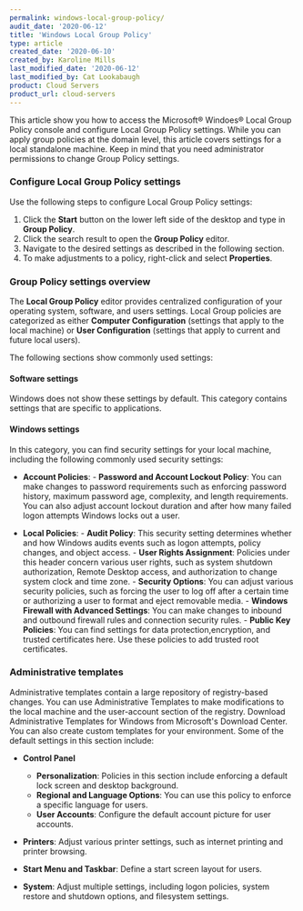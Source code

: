 ```yaml
---
permalink: windows-local-group-policy/
audit_date: '2020-06-12'
title: 'Windows Local Group Policy'
type: article
created_date: '2020-06-10'
created_by: Karoline Mills
last_modified_date: '2020-06-12'
last_modified_by: Cat Lookabaugh
product: Cloud Servers
product_url: cloud-servers
---
```


This article show you how to access the Microsoft&reg; Windoes&reg; Local Group Policy console and configure
Local Group Policy settings. While you can apply group policies at the domain level, this article covers
settings for a local standalone machine. Keep in mind that you need administrator permissions to change
Group Policy settings.

### Configure Local Group Policy settings

Use the following steps to configure Local Group Policy settings:

1.	Click the **Start** button on the lower left side of the desktop and type in **Group Policy**.
2.	Click the search result to open the **Group Policy** editor.
3.	Navigate to the desired settings as described in the following section.
4.	To make adjustments to a policy, right-click and select **Properties**.

### Group Policy settings overview

The **Local Group Policy** editor provides centralized configuration of your operating system, software,
and users settings. Local Group policies are categorized as either **Computer Configuration** (settings
that apply to the local machine) or **User Configuration** (settings that apply to current and future
local users). 

The following sections show commonly used settings:

#### Software settings

Windows does not show these settings by default. This category contains settings that are specific to
applications. 

#### Windows settings

In this category, you can find security settings for your local machine, including the following commonly
used security settings:

- **Account Policies**:
      - **Password and Account Lockout Policy**: You can make changes to password requirements such as
      enforcing password history, maximum password age, complexity, and length requirements. You can also
      adjust account lockout duration and after how many failed logon attempts Windows locks out a user.
      
- **Local Policies**:
      - **Audit Policy**: This security setting determines whether and how Windows audits events such as
      logon attempts, policy changes, and object access.
      - **User Rights Assignment**: Policies under this header concern various user rights, such as system
      shutdown authorization, Remote Desktop access, and authorization to change system clock and time zone.
      - **Security Options**: You can adjust various security policies, such as forcing the user to log off
      after a certain time or authorizing a user to format and eject removable media.
      - **Windows Firewall with Advanced Settings**: You can make changes to inbound and outbound firewall
      rules and connection security rules.
      - **Public Key Policies**: You can find settings for data protection,encryption, and trusted
      certificates here. Use these policies to add trusted root certificates.

### Administrative templates

Administrative templates contain a large repository of registry-based changes. You can use Administrative
Templates to make modifications to the local machine and the user-account section of the registry.
Download Administrative Templates for Windows from Microsoft's Download Center. You can also create custom
templates for your environment. Some of the default settings in this section include:

- **Control Panel**
    - **Personalization**: Policies in this section include enforcing a default lock screen and desktop background.
    - **Regional and Language Options**: You can use this policy to enforce a specific language for users.
    - **User Accounts**: Configure the default account picture for user accounts.
    
- **Printers**: Adjust various printer settings, such as internet printing and printer browsing.

- **Start Menu and Taskbar**: Define a start screen layout for users.

- **System**: Adjust multiple settings, including logon policies, system restore and shutdown options,
  and filesystem settings.
